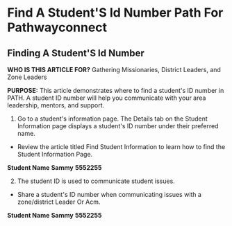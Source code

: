 # Find A Student'S Id Number Path For Pathwayconnect

## Finding A Student'S Id Number

**WHO IS THIS ARTICLE FOR?**
Gathering Missionaries, District Leaders, and Zone Leaders

**PURPOSE:**
This article demonstrates where to find a student's ID number in PATH. A student ID number will help you communicate with your area leadership, mentors, and support.

1. Go to a student's information page. The Details tab on the Student Information page displays a student's ID number under their preferred name.
- Review the article titled Find Student Information to learn how to find the Student Information Page.

**Student Name**
**Sammy**
**5552255**

2. The student ID is used to communicate student issues.
- Share a student's ID number when communicating issues with a zone/district Leader Or Acm.

**Student Name**
**Sammy**
**5552255**

